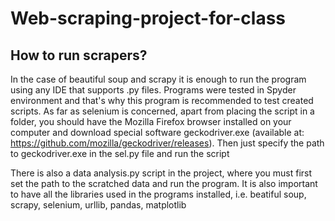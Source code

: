 # Web-scraping-project-for-class

## How to run scrapers?
In the case of beautiful soup and scrapy it is enough to run the program using any IDE that supports .py files. Programs were tested in Spyder environment and that's why this program is recommended to test created scripts. 
As far as selenium is concerned, apart from placing the script in a folder, you should have the Mozilla Firefox browser installed on your computer and download special software geckodriver.exe (available at: https://github.com/mozilla/geckodriver/releases). Then just specify the path to geckodriver.exe in the sel.py file and run the script

There is also a data analysis.py script in the project, where you must first set the path to the scratched data and run the program. It is also important to have all the libraries used in the programs installed, i.e. beatiful soup, scrapy, selenium, urllib, pandas, matplotlib
